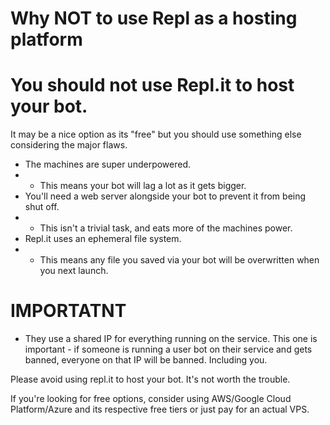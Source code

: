 # Why NOT to use Repl as a hosting platform

# You should not use Repl.it to host your bot.
It may be a nice option as its "free" but you should use something else considering the major flaws.

- The machines are super underpowered.
- - This means your bot will lag a lot as it gets bigger.
- You'll need a web server alongside your bot to prevent it from being shut off. 
- - This isn't a trivial task, and eats more of the machines power.
- Repl.it uses an ephemeral file system.
- - This means any file you saved via your bot will be overwritten when you next launch.

# IMPORTATNT
- They use a shared IP for everything running on the service.
This one is important - if someone is running a user bot on their service and gets banned, everyone on that IP will be banned. Including you.

Please avoid using repl.it to host your bot. It's not worth the trouble.

If you're looking for free options, consider using AWS/Google Cloud Platform/Azure and its respective free tiers or just pay for an actual VPS.
